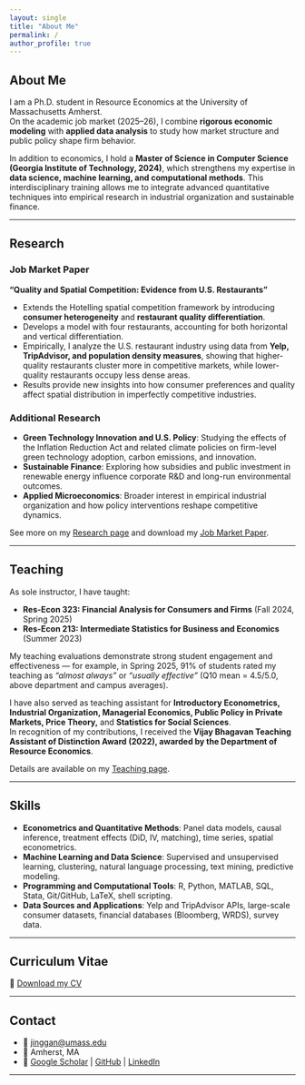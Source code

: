 ```yaml
---
layout: single
title: "About Me"
permalink: /
author_profile: true
---
```


## About Me

I am a Ph.D. student in Resource Economics at the University of Massachusetts Amherst.  
On the academic job market (2025–26), I combine **rigorous economic modeling** with **applied data analysis** to study how market structure and public policy shape firm behavior.  

In addition to economics, I hold a **Master of Science in Computer Science (Georgia Institute of Technology, 2024)**, which strengthens my expertise in **data science, machine learning, and computational methods**. This interdisciplinary training allows me to integrate advanced quantitative techniques into empirical research in industrial organization and sustainable finance.

---

## Research

### Job Market Paper  
**“Quality and Spatial Competition: Evidence from U.S. Restaurants”**  
- Extends the Hotelling spatial competition framework by introducing **consumer heterogeneity** and **restaurant quality differentiation**.  
- Develops a model with four restaurants, accounting for both horizontal and vertical differentiation.  
- Empirically, I analyze the U.S. restaurant industry using data from **Yelp, TripAdvisor, and population density measures**, showing that higher-quality restaurants cluster more in competitive markets, while lower-quality restaurants occupy less dense areas.  
- Results provide new insights into how consumer preferences and quality affect spatial distribution in imperfectly competitive industries.

### Additional Research  
- **Green Technology Innovation and U.S. Policy**: Studying the effects of the Inflation Reduction Act and related climate policies on firm-level green technology adoption, carbon emissions, and innovation.  
- **Sustainable Finance**: Exploring how subsidies and public investment in renewable energy influence corporate R&D and long-run environmental outcomes.  
- **Applied Microeconomics**: Broader interest in empirical industrial organization and how policy interventions reshape competitive dynamics.

See more on my [Research page](/research/) and download my [Job Market Paper](/files/Chap1_Quality_and_Spatial_Competition.pdf).

---

## Teaching

As sole instructor, I have taught:  
- **Res-Econ 323: Financial Analysis for Consumers and Firms** (Fall 2024, Spring 2025)  
- **Res-Econ 213: Intermediate Statistics for Business and Economics** (Summer 2023)  

My teaching evaluations demonstrate strong student engagement and effectiveness — for example, in Spring 2025, 91% of students rated my teaching as *“almost always”* or *“usually effective”* (Q10 mean = 4.5/5.0, above department and campus averages).  

I have also served as teaching assistant for **Introductory Econometrics, Industrial Organization, Managerial Economics, Public Policy in Private Markets, Price Theory,** and **Statistics for Social Sciences**.  
In recognition of my contributions, I received the **Vijay Bhagavan Teaching Assistant of Distinction Award (2022), awarded by the Department of Resource Economics**.  

Details are available on my [Teaching page](/teaching/).

---

## Skills

- **Econometrics and Quantitative Methods**: Panel data models, causal inference, treatment effects (DiD, IV, matching), time series, spatial econometrics.  
- **Machine Learning and Data Science**: Supervised and unsupervised learning, clustering, natural language processing, text mining, predictive modeling.  
- **Programming and Computational Tools**: R, Python, MATLAB, SQL, Stata, Git/GitHub, LaTeX, shell scripting.  
- **Data Sources and Applications**: Yelp and TripAdvisor APIs, large-scale consumer datasets, financial databases (Bloomberg, WRDS), survey data.  

---

## Curriculum Vitae

📄 [Download my CV](/files/Jing_Gan_CV.pdf)

---

## Contact

- 📧 jinggan@umass.edu  
- 📍 Amherst, MA  
- 🔗 [Google Scholar](https://scholar.google.com/) | [GitHub](https://github.com/MrJGan) | [LinkedIn](https://linkedin.com/)  

---

